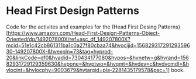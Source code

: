 # Head First Design Patterns

Code for the activites and examples for the (Head First Desing Patterns)[https://www.amazon.com/Head-First-Design-Patterns-Object-Oriented/dp/149207800X/ref=asc_df_149207800X?mcid=51e1c42cb861311ba1c0a27f80cbaa74&hvocijid=15682931729129359630-149207800X-&hvexpln=73&tag=hyprod-20&linkCode=df0&hvadid=730434177080&hvpos=&hvnetw=g&hvrand=15682931729129359630&hvpone=&hvptwo=&hvqmt=&hvdev=c&hvdvcmdl=&hvlocint=&hvlocphy=9003679&hvtargid=pla-2281435179578&psc=1] book.